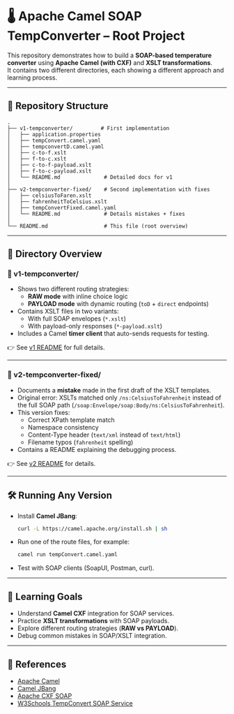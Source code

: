 # 🌡️ Apache Camel SOAP TempConverter – Root Project

This repository demonstrates how to build a **SOAP-based temperature converter** using **Apache Camel (with CXF)** and **XSLT transformations**.  
It contains two different directories, each showing a different approach and learning process.

---

## 📂 Repository Structure
```
.
├── v1-tempconverter/         # First implementation
│   ├── application.properties
│   ├── tempConvert.camel.yaml
│   ├── tempconvertD.camel.yaml
│   ├── c-to-f.xslt
│   ├── f-to-c.xslt
│   ├── c-to-f-payload.xslt
│   ├── f-to-c-payload.xslt
│   └── README.md              # Detailed docs for v1
│
├── v2-tempconverter-fixed/    # Second implementation with fixes
│   ├── celsiusToFaren.xslt
│   ├── fahrenheitToCelsius.xslt
│   ├── tempConvertFixed.camel.yaml
│   └── README.md              # Details mistakes + fixes
│
└── README.md                  # This file (root overview)
```

---

## 📖 Directory Overview

### 🔹 v1-tempconverter/
- Shows two different routing strategies:
  - **RAW mode** with inline choice logic
  - **PAYLOAD mode** with dynamic routing (`toD` + `direct` endpoints)
- Contains XSLT files in two variants:
  - With full SOAP envelopes (`*.xslt`)
  - With payload-only responses (`*-payload.xslt`)
- Includes a Camel **timer client** that auto-sends requests for testing.

👉 See [v1 README](./v1-tempconverter/README.md) for full details.

---

### 🔹 v2-tempconverter-fixed/
- Documents a **mistake** made in the first draft of the XSLT templates.
- Original error: XSLTs matched only `/ns:CelsiusToFahrenheit` instead of the full SOAP path (`/soap:Envelope/soap:Body/ns:CelsiusToFahrenheit`).
- This version fixes:
  - Correct XPath template match
  - Namespace consistency
  - Content-Type header (`text/xml` instead of `text/html`)
  - Filename typos (`fahrenheit` spelling)
- Contains a README explaining the debugging process.

👉 See [v2 README](./v2-tempconverter-fixed/README.md) for details.

---

## 🛠️ Running Any Version
- Install **Camel JBang**:
  ```bash
  curl -L https://camel.apache.org/install.sh | sh
  ```
- Run one of the route files, for example:
  ```bash
  camel run tempConvert.camel.yaml
  ```
- Test with SOAP clients (SoapUI, Postman, curl).

---

## 🎯 Learning Goals
- Understand **Camel CXF** integration for SOAP services.
- Practice **XSLT transformations** with SOAP payloads.
- Explore different routing strategies (**RAW vs PAYLOAD**).
- Debug common mistakes in SOAP/XSLT integration.

---

## 📖 References
- [Apache Camel](https://camel.apache.org/)
- [Camel JBang](https://camel.apache.org/manual/camel-jbang.html)
- [Apache CXF SOAP](https://cxf.apache.org/)
- [W3Schools TempConvert SOAP Service](https://www.w3schools.com/xml/tempconvert.asmx)
